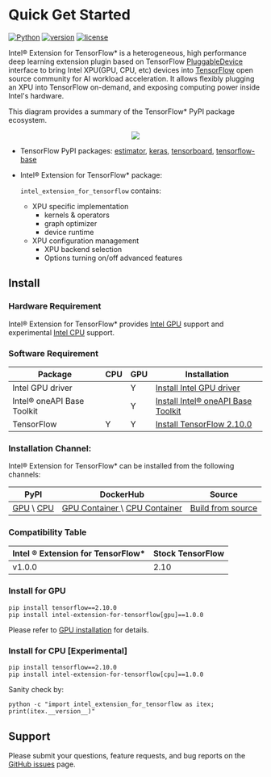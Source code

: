 # Quick Get Started

[![Python](https://img.shields.io/pypi/pyversions/tensorflow.svg?style=plastic)](https://pypi.org/project/intel-extension-for-tensorflow)
[![version](https://img.shields.io/badge/release-1.0.0-green)](https://github.com/intel/intel-extension-for-tensorflow/releases)
[![license](https://img.shields.io/badge/license-Apache%202-blue)](LICENSE.txt)

Intel® Extension for TensorFlow* is a heterogeneous, high performance deep learning extension plugin based on TensorFlow [PluggableDevice](https://github.com/tensorflow/community/blob/master/rfcs/20200624-pluggable-device-for-tensorflow.md) interface to bring Intel XPU(GPU, CPU, etc) devices into [TensorFlow](https://github.com/tensorflow/tensorflow) open source community for AI workload acceleration. It allows flexibly plugging an XPU into TensorFlow on-demand, and exposing computing power inside Intel's hardware.

This diagram provides a summary of the TensorFlow* PyPI package ecosystem.

<div align=center>
<img src="docs/guide/images/pip_pkg_deps.png">
</div>


* TensorFlow PyPI packages:
  [estimator](https://www.tensorflow.org/guide/estimator), [keras](https://keras.io), [tensorboard](https://www.tensorflow.org/tensorboard), [tensorflow-base](https://www.tensorflow.org/guide)

* Intel® Extension for TensorFlow* package:
  
   `intel_extension_for_tensorflow` contains:
   * XPU specific implementation
     * kernels & operators
     * graph optimizer
     * device runtime 
   * XPU configuration management
     * XPU backend selection
     * Options turning on/off advanced features

## Install

### Hardware Requirement

Intel® Extension for TensorFlow* provides [Intel GPU](docs/install/install_for_gpu.html#hardware-requirements) support and experimental [Intel CPU](docs/install/experimental/install_for_cpu.html#hardware-requirements) support.

### Software Requirement

|Package|CPU|GPU|Installation|
|-|-|-|-|
|Intel GPU driver||Y|[Install Intel GPU driver](docs/install/install_for_gpu.html#install-gpu-drivers)|
|Intel® oneAPI Base Toolkit||Y|[Install Intel® oneAPI Base Toolkit](docs/install/install_for_gpu.html#install-oneapi-base-toolkit-packages)|
|TensorFlow|Y|Y|[Install TensorFlow 2.10.0](https://www.tensorflow.org/install)|

### Installation Channel:
Intel® Extension for TensorFlow* can be installed from the following channels:

|PyPI|DockerHub|Source|
|-|-|-|
|[GPU](docs/install/install_for_gpu.html#install-via-pypi-wheel-in-bare-metal) \ [CPU](docs/install/experimental/install_for_cpu.html#install-via-pypi-wheel-in-bare-metal)  |[ GPU Container ](docs/install/install_for_gpu.html#install-via-docker-container) \ [ CPU Container](docs/install/experimental/install_for_cpu.html#install-via-docker-container)|[Build from source](docs/install/how_to_build.html)|


### Compatibility Table

| Intel ® Extension for TensorFlow*  | Stock TensorFlow |
| ------- | ----------- |    
| v1.0.0  | 2.10        | 

### Install for GPU

```
pip install tensorflow==2.10.0
pip install intel-extension-for-tensorflow[gpu]==1.0.0
```

Please refer to [GPU installation](docs/install/install_for_gpu.md) for details.

### Install for CPU [Experimental]
```
pip install tensorflow==2.10.0
pip install intel-extension-for-tensorflow[cpu]==1.0.0
```

Sanity check by:
```
python -c "import intel_extension_for_tensorflow as itex; print(itex.__version__)"
```


## Support
Please submit your questions, feature requests, and bug reports on the [GitHub issues](https://github.com/intel/intel-extension-for-tensorflow/issues) page.

